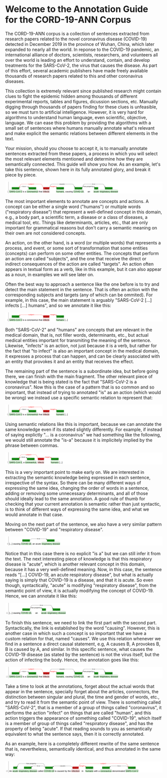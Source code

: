 # Welcome to the Annotation Guide for the CORD-19-ANN Corpus

The CORD-19-ANN corpus is a collection of sentences extracted from research papers related to the novel coronavirus disease (COVID-19) detected in December 2019 in the province of Wuhan, China, which later expanded to nearly all the world. In reponse to the COVID-19 pandemic, an international alliance of doctors, scientists, researchers, and volunteers all over the world is leading an effort to understand, contain, and develop treatments for the SARS-CoV-2, the virus that causes the disease. As part of this effort, several academic publishers have made freely available thousands of research papers related to this and other coronavirus diseases.

This collection is extremely relevant since published research might contain clues to fight the epidemic hidden among thousands of different experimental reports, tables and figures, dicussion sections, etc. Manually digging through thousands of papers finding for these clues is unfeasible, so we must turn to artificial intelligence. However, it is very hard for algorithms to understand human language, even scientific, objective, language. We can ease this problem by providing the algorithms with a small set of sentences where humans manually annotate what's relevant and make explicit the semantic relations between different elements in the text.

Your mission, should you choose to accept it, is to manually annotate sentences extracted from these papers, a process in which you will select the most relevant elements mentioned and determine how they are semantically connected. This guide will show you how. As an example, let's take this sentence, shown here in its fully annotated glory, and break it piece by piece.

![](img1.png)

The most important elements to annotate are concepts and actions. A concept can be either a single word ("humans") or multiple words ("respiratory disease") that represent a well-defined concept in this domain, e.g., a body part, a scientific term, a disease or a class of diseases, a medical tool, etc. Things like determinants, articles, etc., that are only important for grammatical reasons but don't carry a semantic meaning on their own are not considered concepts. 

An action, on the other hand, is a word (or multiple words) that represents a process, and event, or some sort of transformation that some entities (concepts) can perform on some other entities. The concepts that perform an action are called "subjects", and the one that receive the direct or indirect consequences of the action are called "targets". An action often appears in textual form as a verb, like in this example, but it can also appear as a noun, in examples we will see later on.

Often the best way to approach a sentence like the one before is to try and detect the main statement in the sentence. That is often an action with the corresponding subjects and targets (any of which can be ommited). For example, in this case, the main statement is arguably "SARS-CoV-2 [...] infects [...] humans", and so we annotate it like this:

![](img2.png)

Both "SARS-CoV-2" and "humans" are concepts that are relevant in the medical domain, that is, not filler words, determinants, etc., but actual medical entities important for transmiting the meaning of the sentence. Likewise, "infects" is an action, not just because it is a verb, but rather for the fact that "to infect" is also an important concept in the medical domain, it expresses a process that can happen, and can be clearly associated with an entity that provokes it and an entity that receives the effect.

The remaining part of the sentence is a subordinate idea, but before going there, we can finish with the main fragment. The other relevant piece of knowledge that is being stated is the fact that "SARS-CoV-2 is a coronavirus". Now this is the case of a pattern that is so common and so important, that instead of trying to annotated "is" as an action (which would be wrong) we instead use a specific semantic relation to represent that:

![](img3.png)

Using semantic relations like this is important, because we can annotate the same knowledge even if its stated slightly differently. For example, if instead of saying explictly "... is a coronavirus" we had something like the following, we would still annotate the "is-a" because it is implicitely implied by the phrase between commas.

![](img4.png)

This is a very important point to make early on. We are interested in extracting the semantic knowledge being expressed in each sentence, irrespective of the syntax. So there can be many different ways of expressing the same idea, changing the order of words in a sentence, adding or removing some unnecessary determinants, and all of those should ideally lead to the same annotation. A good rule of thumb for checking that your current annotation is semantic rather than just syntactic, is to think of different ways of expressing the same idea, and what we would annotate in that case.

Moving on the next part of the sentence, we also have a very similar pattern between "COVID-19" and "respiratory disease".

![](img5.png)

Notice that in this case there is no explicit "is a" but we can still infer it from the text. The next interesting piece of knowledge is that this respiratory disease is "acute", which is another relevant concept in this domain, because it has a very well-defined meaning. Now, in this case, the sentence reads "[...] COVID-19, an acute respiratory disease", but what is actually saying is simply that COVID-19 is a disease, and that it is acute. So even though, syntactically, "acute" is modifying "respiratory disease", from the semantic point of view, it is actually modifying the concept of COVID-19. Hence, we can annotate it like this:

![](img6.png)

To finish this sentence, we need to link the first part with the second part. Syntactically, the link is established by the word "causing". However, this is another case in which such a concept is so important that we have a custom relation for that, named "causes". We use this relation whenever we find in a sentence a direct causal statement, e.g, A causes B, A provokes B, B is caused by A, and similar. In this specific sentence, what causes the COVID-19 disease (as stated by the sentence) is not the virus itself, but the action of infecting the body. Hence, the annotation goes like this:

![](img7.png)

Take a time to look at the annotations, forget about the actual words that appear in the sentence, specially forget about the articles, connectors, the distinction between singular and plural, the time and gender of words, etc., and try to read it from the semantic point of view. There is something called "SARS-CoV-2", that is a member of a group of things called "coronavirus", it performs the action "infect" on things that are called "human", and this action triggers the appearance of something called "COVID-19", which itself is a member of group of things called "respiratory disease", and has the property of being "acute". If that reading sounds to you as semantically equivalent to what the sentence says, then it is correctly annotated.

As an example, here is a completely different rewrite of the same sentence that is, nevertheless, semantically identical, and thus annotated in the same way:

![](img8.png)
